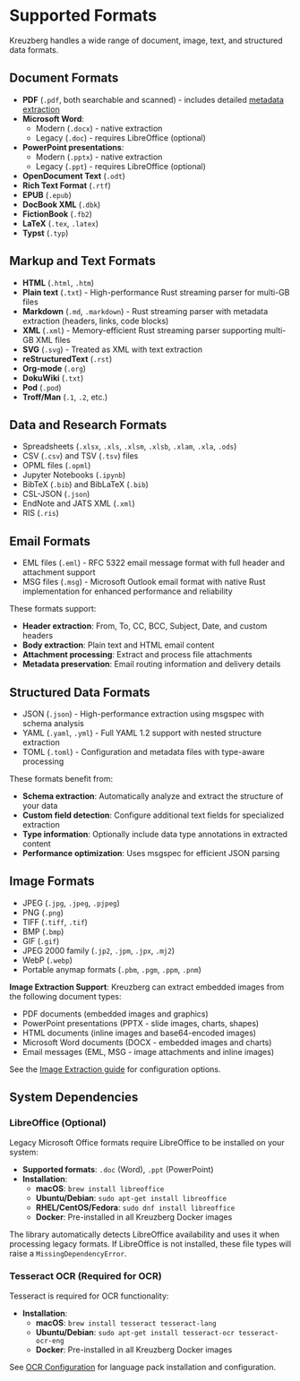# Supported Formats

Kreuzberg handles a wide range of document, image, text, and structured data formats.

## Document Formats

- **PDF** (`.pdf`, both searchable and scanned) - includes detailed [metadata extraction](metadata-extraction.md#pdf-specific-metadata)
- **Microsoft Word**:
    - Modern (`.docx`) - native extraction
    - Legacy (`.doc`) - requires LibreOffice (optional)
- **PowerPoint presentations**:
    - Modern (`.pptx`) - native extraction
    - Legacy (`.ppt`) - requires LibreOffice (optional)
- **OpenDocument Text** (`.odt`)
- **Rich Text Format** (`.rtf`)
- **EPUB** (`.epub`)
- **DocBook XML** (`.dbk`)
- **FictionBook** (`.fb2`)
- **LaTeX** (`.tex`, `.latex`)
- **Typst** (`.typ`)

## Markup and Text Formats

- **HTML** (`.html`, `.htm`)
- **Plain text** (`.txt`) - High-performance Rust streaming parser for multi-GB files
- **Markdown** (`.md`, `.markdown`) - Rust streaming parser with metadata extraction (headers, links, code blocks)
- **XML** (`.xml`) - Memory-efficient Rust streaming parser supporting multi-GB XML files
- **SVG** (`.svg`) - Treated as XML with text extraction
- **reStructuredText** (`.rst`)
- **Org-mode** (`.org`)
- **DokuWiki** (`.txt`)
- **Pod** (`.pod`)
- **Troff/Man** (`.1`, `.2`, etc.)

## Data and Research Formats

- Spreadsheets (`.xlsx`, `.xls`, `.xlsm`, `.xlsb`, `.xlam`, `.xla`, `.ods`)
- CSV (`.csv`) and TSV (`.tsv`) files
- OPML files (`.opml`)
- Jupyter Notebooks (`.ipynb`)
- BibTeX (`.bib`) and BibLaTeX (`.bib`)
- CSL-JSON (`.json`)
- EndNote and JATS XML (`.xml`)
- RIS (`.ris`)

## Email Formats

- EML files (`.eml`) - RFC 5322 email message format with full header and attachment support
- MSG files (`.msg`) - Microsoft Outlook email format with native Rust implementation for enhanced performance and reliability

These formats support:

- **Header extraction**: From, To, CC, BCC, Subject, Date, and custom headers
- **Body extraction**: Plain text and HTML email content
- **Attachment processing**: Extract and process file attachments
- **Metadata preservation**: Email routing information and delivery details

## Structured Data Formats

- JSON (`.json`) - High-performance extraction using msgspec with schema analysis
- YAML (`.yaml`, `.yml`) - Full YAML 1.2 support with nested structure extraction
- TOML (`.toml`) - Configuration and metadata files with type-aware processing

These formats benefit from:

- **Schema extraction**: Automatically analyze and extract the structure of your data
- **Custom field detection**: Configure additional text fields for specialized extraction
- **Type information**: Optionally include data type annotations in extracted content
- **Performance optimization**: Uses msgspec for efficient JSON parsing

## Image Formats

- JPEG (`.jpg`, `.jpeg`, `.pjpeg`)
- PNG (`.png`)
- TIFF (`.tiff`, `.tif`)
- BMP (`.bmp`)
- GIF (`.gif`)
- JPEG 2000 family (`.jp2`, `.jpm`, `.jpx`, `.mj2`)
- WebP (`.webp`)
- Portable anymap formats (`.pbm`, `.pgm`, `.ppm`, `.pnm`)

**Image Extraction Support**: Kreuzberg can extract embedded images from the following document types:

- PDF documents (embedded images and graphics)
- PowerPoint presentations (PPTX - slide images, charts, shapes)
- HTML documents (inline images and base64-encoded images)
- Microsoft Word documents (DOCX - embedded images and charts)
- Email messages (EML, MSG - image attachments and inline images)

See the [Image Extraction guide](extraction-configuration.md#image-extraction) for configuration options.

## System Dependencies

### LibreOffice (Optional)

Legacy Microsoft Office formats require LibreOffice to be installed on your system:

- **Supported formats**: `.doc` (Word), `.ppt` (PowerPoint)
- **Installation**:
    - **macOS**: `brew install libreoffice`
    - **Ubuntu/Debian**: `sudo apt-get install libreoffice`
    - **RHEL/CentOS/Fedora**: `sudo dnf install libreoffice`
    - **Docker**: Pre-installed in all Kreuzberg Docker images

The library automatically detects LibreOffice availability and uses it when processing legacy formats. If LibreOffice is not installed, these file types will raise a `MissingDependencyError`.

### Tesseract OCR (Required for OCR)

Tesseract is required for OCR functionality:

- **Installation**:
    - **macOS**: `brew install tesseract tesseract-lang`
    - **Ubuntu/Debian**: `sudo apt-get install tesseract-ocr tesseract-ocr-eng`
    - **Docker**: Pre-installed in all Kreuzberg Docker images

See [OCR Configuration](ocr-configuration.md) for language pack installation and configuration.
